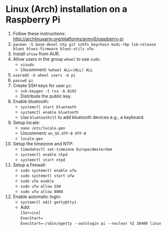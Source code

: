 # Linux (Arch) installation on a Raspberry Pi

1. Follow these instructions: http://archlinuxarm.org/platforms/armv6/raspberry-pi
2. `pacman -S base-devel ntp git sshfs keychain kodi-rbp lsb-release bluez bluez-firmware bluez-utils ufw`
3. Install `afuse` from AUR.
4. Allow users in the group `wheel` to use `sudo`:
    - `visudo` 
    - Uncomment: `%wheel ALL=(ALL) ALL`
5. `useradd -G wheel users -m pi`
6. `passwd pi`
7. Create SSH keys for user `pi`:
    - `ssh-keygen -t rsa -b 8192`
    - Distribute the public key.
8. Enable bluetooth:
    - `systemctl start bluetooth`
    - `systemctl enable bluetooth`
    - Use `bluetoothctl` to add bluetooth devices e.g., a keyboard.
9. Setup locale:
    - `nano /etc/locale.gen`
    - Uncomment: `en_US.UTF-8 UTF-8`
    - `locale-gen`
10. Setup the timezone and NTP: 
    - `timedatectl set-timezone Europe/Amsterdam`
    - `systemctl enable ntpd`
    - `systemctl start ntpd`
11. Setup a firewall:
    - `sudo systemctl enable ufw`
    - `sudo systemctl start ufw`
    - `sudo ufw enable`
    - `sudo ufw allow SSH`
    - `sudo ufw allow 8080`
12. Enable automatic login:
    - `systemctl edit getty@tty1`
    - Add:  
        `[Service]`  
        `ExecStart=`  
        `ExecStart=-/sbin/agetty --autologin pi --noclear %I 38400 linux`
